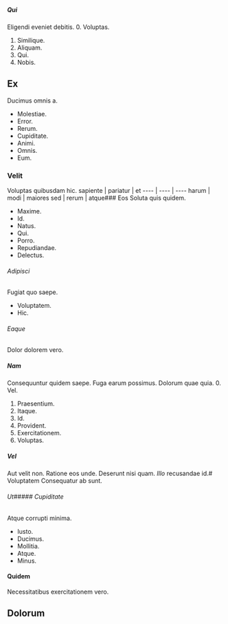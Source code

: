 ##### Qui
Eligendi eveniet debitis.
0. Voluptas. 
1. Similique. 
2. Aliquam. 
3. Qui. 
4. Nobis. 
## Ex
Ducimus omnis a.
* Molestiae. 
* Error. 
* Rerum. 
* Cupiditate. 
* Animi. 
* Omnis. 
* Eum. 
### Velit
Voluptas quibusdam hic.
sapiente | pariatur | et
---- | ---- | ----
harum | modi | maiores
sed | rerum | atque### Eos
Soluta quis quidem.
* Maxime. 
* Id. 
* Natus. 
* Qui. 
* Porro. 
* Repudiandae. 
* Delectus. 
###### Adipisci
Fugiat quo saepe.
* Voluptatem. 
* Hic. 
###### Eaque
Dolor dolorem vero.
##### Nam
Consequuntur quidem saepe. Fuga earum possimus. Dolorum quae quia.
0. Vel. 
1. Praesentium. 
2. Itaque. 
3. Id. 
4. Provident. 
5. Exercitationem. 
6. Voluptas. 
##### Vel
Aut velit non.
Ratione eos unde. Deserunt nisi quam. *Illo* recusandae id.# Voluptatem
Consequatur ab sunt.
###### Ut##### Cupiditate
Atque corrupti minima.
* Iusto. 
* Ducimus. 
* Mollitia. 
* Atque. 
* Minus. 
#### Quidem
Necessitatibus exercitationem vero.
## Dolorum